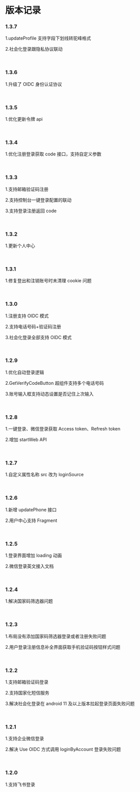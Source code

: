 # 版本记录

<LastUpdated/>

### 1.3.7

1.updateProfile 支持字段下划线转驼峰格式

2.社会化登录跟隐私协议联动

<br>

### 1.3.6

1.升级了 OIDC 身份认证协议

<br>

### 1.3.5

1.优化更新令牌 api

<br>

### 1.3.4

1.优化注册登录获取 code 接口，支持自定义参数

<br>

### 1.3.3

1.支持邮箱验证码注册

2.支持控制台一键登录配置的联动

3.支持登录注册返回 code

<br>

### 1.3.2

1.更新个人中心

<br>

### 1.3.1

1.修复登出和注销账号时未清理 cookie 问题

<br>

### 1.3.0

1.注册支持 OIDC 模式

2.支持电话号码+验证码注册

3.社会化登录全部支持 OIDC 模式	

<br>

### 1.2.9

1.优化自动登录逻辑

2.GetVerifyCodeButton 超组件支持多个电话号码

3.账号输入框支持动态设置是否记住上次输入

<br>

### 1.2.8

1.一键登录、微信登录获取 Access token、Refresh token

2.增加 startWeb API

<br>

### 1.2.7

1.自定义属性名称 src 改为 loginSource

<br>

### 1.2.6

1.新增 updatePhone 接口

2.用户中心支持 Fragment

<br>

### 1.2.5

1.登录界面增加 loading 动画

2.微信登录英文接入文档

<br>

### 1.2.4

1.解决国家码筛选器问题

<br>

### 1.2.3

1.布局没有添加国家码筛选器登录或者注册失败问题

2.用户登录注册信息补全界面获取手机验证码按钮样式问题

<br>

### 1.2.2

1.支持邮箱验证码登录

2.支持国家化短信服务

3.解决社会化登录在 android 11 及以上版本拉起登录页面失败问题

<br>

### 1.2.1

1.支持企业微信登录

2.解决 Use OIDC 方式调用 loginByAccount 登录失败问题

<br>

### 1.2.0

1.支持飞书登录
